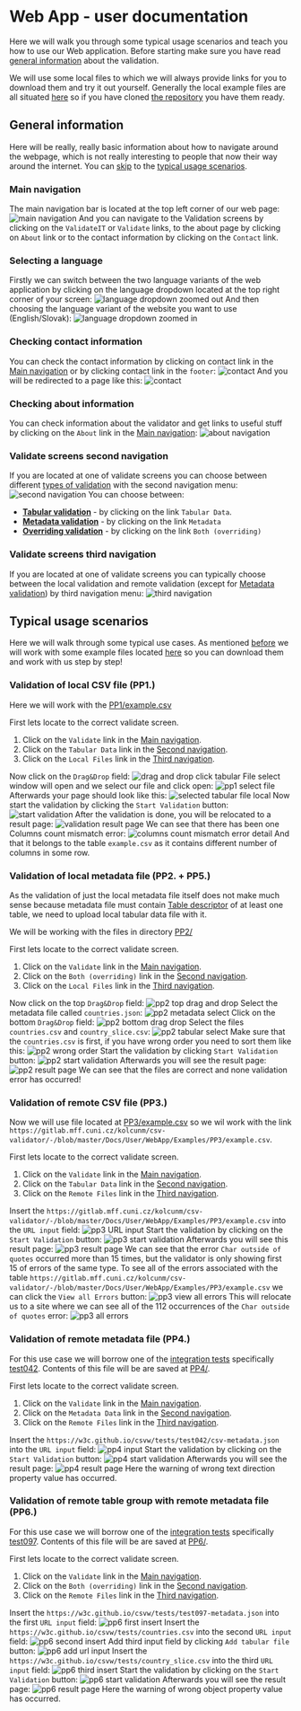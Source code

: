 # Web App - user documentation

Here we will walk you through some typical usage scenarios and teach you how to use our Web application.
Before starting make sure you have read [general information](../general/index.md) about the validation.

We will use some local files to which we will always provide links for you to download them and try it out yourself. Generally the local example files are all situated [here](https://gitlab.mff.cuni.cz/kolcunm/csv-validator/-/tree/master/Docs/User/WebApp/Examples?ref_type=heads) so if you have cloned [the repository](https://gitlab.mff.cuni.cz/kolcunm/csv-validator) you have them ready.

## General information
Here will be really, really basic information about how to navigate around the webpage, which is not really interesting to people that now their way around the internet. You can [skip](#typical-usage-scenarios) to the [typical usage scenarios](#typical-usage-scenarios).
### Main navigation 
The main navigation bar is located at the top left corner of our web page:
![main navigation](img/main_navigation.png)
And you can navigate to the Validation screens by clicking on the `ValidateIT` or `Validate` links, to the about page by clicking on `About` link or to the contact information by clicking on the `Contact` link.

### Selecting a language
Firstly we can switch between the two language variants of the web application by clicking on the language dropdown located at the top right corner of your screen:
![language dropdown zoomed out](img/language_dropout_maximized.png)
And then choosing the language variant of the website you want to use (English/Slovak):
![language dropdown zoomed in](img/language_dropdown_zoomedin.png)

### Checking contact information

You can check the contact information by clicking on contact link in the [Main navigation](#main-navigation) or by clicking contact link in the `footer`:
![contact](img/contact.png)
And you will be redirected to a page like this:
![contact](img/contact_page.png)

### Checking about information

You can check information about the validator and get links to useful stuff by clicking on the `About` link in the [Main navigation](#main-navigation):
![about navigation](img/about_navigation.png)

### Validate screens second navigation
If you are located at one of validate screens you can choose between different [types of validation](../general/index.md#validation-types) with the second navigation menu:
![second navigation](img/second_nav_menu.png)
You can choose between:
- **[Tabular validation](../general/index.md#section-tabularValidation)** - by clicking on the link `Tabular Data`.
- **[Metadata validation](../general/index.md#section-metadataValidation)** - by clicking on the link `Metadata`
- **[Overriding validation](../general/index.md#section-overridingValidation)** - by clicking on the link `Both (overriding)`

### Validate screens third navigation
If you are located at one of validate screens you can typically choose between the local validation and remote validation (except for [Metadata validation](../general/index.md#section-metadataValidation)) by third navigation menu:
![third navigation](img/third_navigation.png)

## Typical usage scenarios

Here we will walk through some typical use cases. As mentioned [before](#web-app---user-documentation) we will work with some example files located [here](https://gitlab.mff.cuni.cz/kolcunm/csv-validator/-/tree/master/Attachments/Web_Service?ref_type=heads) so you can download them and work with us step by step!

### Validation of local CSV file (PP1.)
Here we will work with the [PP1/example.csv](https://gitlab.mff.cuni.cz/kolcunm/csv-validator/-/blob/master/Docs/User/WebApp/Examples/PP1/example.csv?ref_type=heads)

First lets locate to the correct validate screen.
1. Click on the `Validate` link in the [Main navigation](#main-navigation).
2. Click on the `Tabular Data` link in the [Second navigation](#validate-screens-second-navigation).
3. Click on the `Local Files` link in the [Third navigation](#validate-screens-third-navigation).

Now click on the `Drag&Drop` field:
![drag and drop click tabular](img/drag_and_drop_click_tabular.png)
File select window will open and we select our file and click open:
![pp1 select file](img/pp1_file_select.png)
Afterwards your page should look like this:
![selected tabular file local](img/selected_tabular_file_local.png)
Now start the validation by clicking the `Start Validation` button:
![start validation](img/start_validation_button_local_tabular.png)
After the validation is done, you will be relocated to a result page:
![validation result page](img/validation_result_page.png)
We can see that there has been one Columns count mismatch error:
![columns count mismatch error detail](img/columns_count_mismatch_error_detail.png)
And that it belongs to the table `example.csv` as it contains different number of columns in some row.

### Validation of local metadata file (PP2. + PP5.)

As the validation of just the local metadata file itself does not make much sense because metadata file must contain [Table descriptor](https://www.w3.org/TR/2015/REC-tabular-metadata-20151217/#tables) of at least one table, we need to upload local tabular data file with it.

We will be working with the files in directory [PP2/](https://gitlab.mff.cuni.cz/kolcunm/csv-validator/-/blob/master/Docs/User/WebApp/Examples/PP2/)

First lets locate to the correct validate screen.
1. Click on the `Validate` link in the [Main navigation](#main-navigation).
2. Click on the `Both (overriding)` link in the [Second navigation](#validate-screens-second-navigation).
3. Click on the `Local Files` link in the [Third navigation](#validate-screens-third-navigation).

Now click on the top `Drag&Drop` field:
![pp2 top drag and drop](img/pp2_top_drag_and_drop.png)
Select the metadata file called `countries.json`:
![pp2 metadata select](img/pp2_metadata_select.png)
Click on the bottom `Drag&Drop` field:
![pp2 bottom drag drop](img/pp2_bottom_drag_drop.png)
Select the files `countries.csv` and `country_slice.csv`:
![pp2 tabular select](img/pp2_tabular_select.png)
Make sure that the `countries.csv` is first, if you have wrong order you need to sort them like this:
![pp2 wrong order](img/pp2_wrong_order.png)
Start the validation by clicking `Start Validation` button:
![pp2 start validation](img/pp2_start_validation.png)
Afterwards you will see the result page:
![pp2 result page](img/pp2_result_page.png)
We can see that the files are correct and none validation error has occurred!

### Validation of remote CSV file (PP3.)

Now we will use file located at [PP3/example.csv](https://gitlab.mff.cuni.cz/kolcunm/csv-validator/-/blob/master/Docs/User/WebApp/Examples/PP3/example.csv) so we wil work with the link `https://gitlab.mff.cuni.cz/kolcunm/csv-validator/-/blob/master/Docs/User/WebApp/Examples/PP3/example.csv`.

First lets locate to the correct validate screen.
1. Click on the `Validate` link in the [Main navigation](#main-navigation).
2. Click on the `Tabular Data` link in the [Second navigation](#validate-screens-second-navigation).
3. Click on the `Remote Files` link in the [Third navigation](#validate-screens-third-navigation).

Insert the `https://gitlab.mff.cuni.cz/kolcunm/csv-validator/-/blob/master/Docs/User/WebApp/Examples/PP3/example.csv` into the `URL input` field:
![pp3 URL input](img/pp3_url_input.png)
Start the validation by clicking on the `Start Validation` button:
![pp3 start validation](img/pp3_start_validation.png)
Afterwards you will see this result page:
![pp3 result page](img/pp3_result_page.png)
We can see that the error `Char outside of quotes` occurred more than 15 times, but the validator is only showing first 15 of errors of the same type. To see all of the errors associated with the table `https://gitlab.mff.cuni.cz/kolcunm/csv-validator/-/blob/master/Docs/User/WebApp/Examples/PP3/example.csv` we can click the `View all Errors` button:
![pp3 view all errors](img/pp3_view_all_errors.png)
This will relocate us to a site where we can see all of the 112 occurrences of the `Char outside of quotes` error:
![pp3 all errors](img/pp3_all_errors.png)


### Validation of remote metadata file (PP4.)
For this use case we will borrow one of the [integration tests](https://w3c.github.io/csvw/tests/#manifest-validation) specifically [test042](https://w3c.github.io/csvw/tests/#manifest-validation#test042).
Contents of this file will be are saved at [PP4/](https://gitlab.mff.cuni.cz/kolcunm/csv-validator/-/tree/master/Docs/User/WebApp/Examples/PP4).

First lets locate to the correct validate screen.
1. Click on the `Validate` link in the [Main navigation](#main-navigation).
2. Click on the `Metadata Data` link in the [Second navigation](#validate-screens-second-navigation).
3. Click on the `Remote Files` link in the [Third navigation](#validate-screens-third-navigation).

Insert the `https://w3c.github.io/csvw/tests/test042/csv-metadata.json` into the `URL input` field:
![pp4 input](img/pp4_input.png)
Start the validation by clicking on the `Start Validation` button: 
![pp4 start validation](img/pp4_start_validation.png)
Afterwards you will see the result page:
![pp4 result page](img/pp4_result_page.png)
Here the warning of wrong text direction property value has occurred.

### Validation of remote table group with remote metadata file (PP6.)

For this use case we will borrow one of the [integration tests](https://w3c.github.io/csvw/tests/#manifest-validation) specifically [test097](https://w3c.github.io/csvw/tests/#manifest-validation#test097).
Contents of this file will be are saved at [PP6/](https://gitlab.mff.cuni.cz/kolcunm/csv-validator/-/tree/master/Docs/User/WebApp/Examples/PP6).

First lets locate to the correct validate screen.
1. Click on the `Validate` link in the [Main navigation](#main-navigation).
2. Click on the `Both (overriding)` link in the [Second navigation](#validate-screens-second-navigation).
3. Click on the `Remote Files` link in the [Third navigation](#validate-screens-third-navigation).

Insert the `https://w3c.github.io/csvw/tests/test097-metadata.json` into the first `URL input` field:
![pp6 first insert](img/pp6_first_insert.png)
Insert the `https://w3c.github.io/csvw/tests/countries.csv` into the second `URL input` field:
![pp6 second insert](img/pp6_second_insert.png)
Add third input field by clicking `Add tabular file` button:
![pp6 add url input](img/pp6_add_url_input.png)
Insert the `https://w3c.github.io/csvw/tests/country_slice.csv` into the third `URL input` field:
![pp6 third insert](img/pp6_third_insert.png)
Start the validation by clicking on the `Start Validation` button: 
![pp6 start validation](img/pp6_start_validation.png)
Afterwards you will see the result page:
![pp6 result page](img/pp6_result_page.png)
Here the warning of wrong object property value has occurred.

